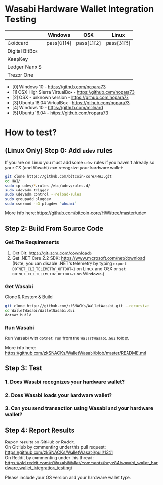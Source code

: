# Wasabi Hardware Wallet Integration Testing

|                | Windows | OSX     | Linux   |
|----------------|---------|---------|---------|
| Coldcard       | pass[0][4] | pass[1][2] | pass[3][5] |
| Digital BitBox |         |         |         |
| KeepKey        |         |         |         |
| Ledger Nano S  |         |         |         |
| Trezor One     |         |         |         |

- [0] Windows 10 - https://github.com/nopara73
- [1] OSX High Sierra VirtualBox - https://github.com/nopara73
- [2] OSX - unknown version - https://github.com/nopara73
- [3] Ubuntu 18.04 VirtualBox - https://github.com/nopara73
- [4] Windows 10 - https://github.com/molnard
- [5] Ubuntu 16.04 - https://github.com/nopara73

# How to test?

## (Linux Only) Step 0: Add `udev` rules

If you are on Linux you must add some `udev` rules if you haven't already so your OS (and Wasabi) can recognize your hardware wallet:

```sh
git clone https://github.com/bitcoin-core/HWI.git
cd HWI/
sudo cp udev/*.rules /etc/udev/rules.d/
sudo udevadm trigger
sudo udevadm control --reload-rules
sudo groupadd plugdev
sudo usermod -aG plugdev `whoami`
```

More info here: https://github.com/bitcoin-core/HWI/tree/master/udev

## Step 2: Build From Source Code

### Get The Requirements

1. Get Git: https://git-scm.com/downloads
2. Get .NET Core 2.2 SDK: https://www.microsoft.com/net/download (Note, you can disable .NET's telemetry by typing `export DOTNET_CLI_TELEMETRY_OPTOUT=1` on Linux and OSX or `set DOTNET_CLI_TELEMETRY_OPTOUT=1` on Windows.)
  
### Get Wasabi

Clone & Restore & Build

```sh
git clone https://github.com/zkSNACKs/WalletWasabi.git --recursive
cd WalletWasabi/WalletWasabi.Gui
dotnet build
```

### Run Wasabi

Run Wasabi with `dotnet run` from the `WalletWasabi.Gui` folder.

More info here: https://github.com/zkSNACKs/WalletWasabi/blob/master/README.md

## Step 3: Test

### 1. Does Wasabi recognizes your hardware wallet?
### 2. Does Wasabi loads your hardware wallet?
### 3. Can you send transaction using Wasabi and your hardware wallet?

## Step 4: Report Results

Report results on GitHub or Reddit.  
On GitHub by commenting under this pull request: https://github.com/zkSNACKs/WalletWasabi/pull/1341  
On Reddit by commenting under this thread: https://old.reddit.com/r/WasabiWallet/comments/bdyz84/wasabi_wallet_hardware_wallet_integration_testing/

Please include your OS version and your hardware wallet type.
